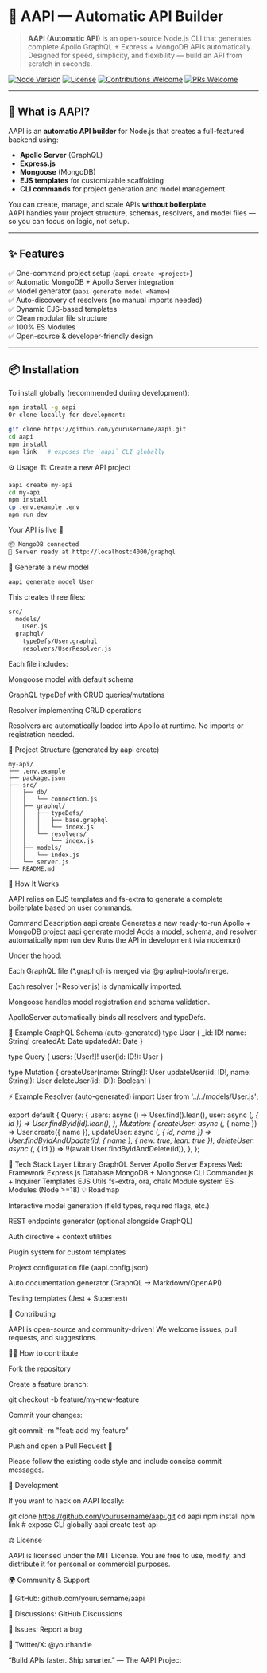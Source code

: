 # 🧠 AAPI — Automatic API Builder

> **AAPI (Automatic API)** is an open-source Node.js CLI that generates complete Apollo GraphQL + Express + MongoDB APIs automatically.  
> Designed for speed, simplicity, and flexibility — build an API from scratch in seconds.

[![Node Version](https://img.shields.io/badge/node-%3E%3D18-brightgreen.svg)](https://nodejs.org/)
[![License](https://img.shields.io/badge/license-MIT-blue.svg)](LICENSE)
[![Contributions Welcome](https://img.shields.io/badge/contributions-welcome-brightgreen.svg)](#-contributing)
[![PRs Welcome](https://img.shields.io/badge/PRs-welcome-green.svg)](https://github.com/yourusername/aapi/pulls)

---

## 🚀 What is AAPI?

AAPI is an **automatic API builder** for Node.js that creates a full-featured backend using:

- **Apollo Server** (GraphQL)
- **Express.js**
- **Mongoose** (MongoDB)
- **EJS templates** for customizable scaffolding
- **CLI commands** for project generation and model management

You can create, manage, and scale APIs **without boilerplate**.  
AAPI handles your project structure, schemas, resolvers, and model files — so you can focus on logic, not setup.

---

## ✨ Features

✅ One-command project setup (`aapi create <project>`)  
✅ Automatic MongoDB + Apollo Server integration  
✅ Model generator (`aapi generate model <Name>`)  
✅ Auto-discovery of resolvers (no manual imports needed)  
✅ Dynamic EJS-based templates  
✅ Clean modular file structure  
✅ 100% ES Modules  
✅ Open-source & developer-friendly design  

---

## 📦 Installation

To install globally (recommended during development):

```bash
npm install -g aapi
Or clone locally for development:

git clone https://github.com/yourusername/aapi.git
cd aapi
npm install
npm link   # exposes the `aapi` CLI globally
```
⚙️ Usage
🏗 Create a new API project
```bash
aapi create my-api
cd my-api
npm install
cp .env.example .env
npm run dev
```

Your API is live 🎉
```bash
📦 MongoDB connected
🚀 Server ready at http://localhost:4000/graphql
```

🧩 Generate a new model
```bash
aapi generate model User
```

This creates three files:
```bash
src/
  models/
    User.js
  graphql/
    typeDefs/User.graphql
    resolvers/UserResolver.js
```

Each file includes:

Mongoose model with default schema

GraphQL typeDef with CRUD queries/mutations

Resolver implementing CRUD operations

Resolvers are automatically loaded into Apollo at runtime.
No imports or registration needed.

🧱 Project Structure (generated by aapi create)
```pgsql
my-api/
├── .env.example
├── package.json
├── src/
│   ├── db/
│   │   └── connection.js
│   ├── graphql/
│   │   ├── typeDefs/
│   │   │   ├── base.graphql
│   │   │   └── index.js
│   │   └── resolvers/
│   │       └── index.js
│   ├── models/
│   │   └── index.js
│   └── server.js
└── README.md
```
🧠 How It Works

AAPI relies on EJS templates and fs-extra to generate a complete boilerplate based on user commands.

Command	Description
aapi create <name>	Generates a new ready-to-run Apollo + MongoDB project
aapi generate model <Model>	Adds a model, schema, and resolver automatically
npm run dev	Runs the API in development (via nodemon)

Under the hood:

Each GraphQL file (*.graphql) is merged via @graphql-tools/merge.

Each resolver (*Resolver.js) is dynamically imported.

Mongoose handles model registration and schema validation.

ApolloServer automatically binds all resolvers and typeDefs.

🧩 Example GraphQL Schema (auto-generated)
type User {
  _id: ID!
  name: String!
  createdAt: Date
  updatedAt: Date
}

type Query {
  users: [User!]!
  user(id: ID!): User
}

type Mutation {
  createUser(name: String!): User
  updateUser(id: ID!, name: String!): User
  deleteUser(id: ID!): Boolean!
}

⚡ Example Resolver (auto-generated)
import User from '../../models/User.js';

export default {
  Query: {
    users: async () => User.find().lean(),
    user: async (_, { id }) => User.findById(id).lean(),
  },
  Mutation: {
    createUser: async (_, { name }) => User.create({ name }),
    updateUser: async (_, { id, name }) =>
      User.findByIdAndUpdate(id, { name }, { new: true, lean: true }),
    deleteUser: async (_, { id }) => !!(await User.findByIdAndDelete(id)),
  },
};

🧰 Tech Stack
Layer	Library
GraphQL Server	Apollo Server Express
Web Framework	Express.js
Database	MongoDB + Mongoose
CLI	Commander.js + Inquirer
Templates	EJS
Utils	fs-extra, ora, chalk
Module system	ES Modules (Node >=18)
💡 Roadmap

 Interactive model generation (field types, required flags, etc.)

 REST endpoints generator (optional alongside GraphQL)

 Auth directive + context utilities

 Plugin system for custom templates

 Project configuration file (aapi.config.json)

 Auto documentation generator (GraphQL → Markdown/OpenAPI)

 Testing templates (Jest + Supertest)

🤝 Contributing

AAPI is open-source and community-driven!
We welcome issues, pull requests, and suggestions.

🧑‍💻 How to contribute

Fork the repository

Create a feature branch:

git checkout -b feature/my-new-feature


Commit your changes:

git commit -m "feat: add my feature"


Push and open a Pull Request 🚀

Please follow the existing code style and include concise commit messages.

🧪 Development

If you want to hack on AAPI locally:

git clone https://github.com/yourusername/aapi.git
cd aapi
npm install
npm link   # expose CLI globally
aapi create test-api

⚖️ License

AAPI is licensed under the MIT License.
You are free to use, modify, and distribute it for personal or commercial purposes.

🌍 Community & Support

🧩 GitHub: github.com/yourusername/aapi

💬 Discussions: GitHub Discussions

🐛 Issues: Report a bug

📣 Twitter/X: @yourhandle

“Build APIs faster. Ship smarter.” — The AAPI Project